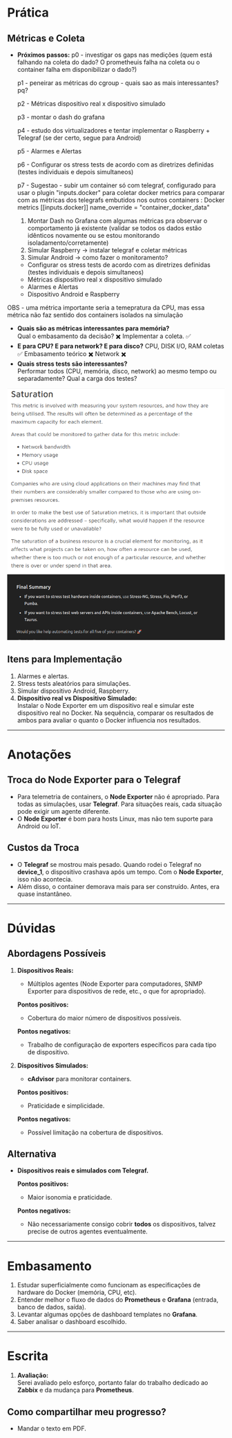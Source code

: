 # Prática

## Métricas e Coleta

- **Próximos passos:**
  p0 - investigar os gaps nas medições (quem está falhando na coleta do dado? O prometheuis falha na coleta ou o container falha em disponibilizar o dado?)

  p1 - peneirar as métricas do cgroup - quais sao as mais interessantes? pq?

  p2 - Métricas dispositivo real x dispositivo simulado

  p3 - montar o dash do grafana

  p4 - estudo dos virtualizadores e tentar implementar o Raspberry + Telegraf (se der certo, segue para Android)
  
  p5 - Alarmes e Alertas

  p6 - Configurar os stress tests de acordo com as diretrizes definidas (testes individuais e depois simultaneos)

  p7 - Sugestao - subir um container só com telegraf, configurado para usar o plugin "inputs.docker" para coletar docker metrics para comparar com as métricas dos telegrafs embutidos nos outros containers :
          Docker metrics
          [[inputs.docker]]
            name_override = "container_docker_data"

  1. Montar Dash no Grafana com algumas métricas pra observar o comportamento já existente (validar se todos os dados estão idênticos novamente ou se estou monitorando isoladamento/corretamente)
  2. Simular Raspberry -> instalar telegraf e coletar métricas
  3. Simular Android -> como fazer o monitoramento?




  - Configurar os stress tests de acordo com as diretrizes definidas (testes individuais e depois simultaneos)
  - Métricas dispositivo real x dispositivo simulado
  - Alarmes e Alertas
  - Dispositivo Android e Raspberry






OBS - uma métrica importante seria a temepratura da CPU, mas essa métrica não faz sentido dos containers isolados na simulação


- **Quais são as métricas interessantes para memória?**  
  Qual o embasamento da decisão? ✖️
  Implementar a coleta. ✅
- **E para CPU? E para network? E para disco?**
CPU, DISK I/O, RAM coletas ✅
Embasamento teórico ✖️
Network ✖️
- **Quais stress tests são interessantes?**  
  Performar todos (CPU, memória, disco, network) ao mesmo tempo ou separadamente? Qual a carga dos testes?

![sre_concepts](sre_concepts.png)
![testers-suggestions](stress_testers.png)

## Itens para Implementação

1. Alarmes e alertas.
2. Stress tests aleatórios para simulações.
3. Simular dispositivo Android, Raspberry.
4. **Dispositivo real vs Dispositivo Simulado:**  
   Instalar o Node Exporter em um dispositivo real e simular este dispositivo real no Docker. Na sequência, comparar os resultados de ambos para avaliar o quanto o Docker influencia nos resultados.

---

# Anotações

## Troca do Node Exporter para o Telegraf

- Para telemetria de containers, o **Node Exporter** não é apropriado. Para todas as simulações, usar **Telegraf**. Para situações reais, cada situação pode exigir um agente diferente.
- O **Node Exporter** é bom para hosts Linux, mas não tem suporte para Android ou IoT.

## Custos da Troca

- O **Telegraf** se mostrou mais pesado. Quando rodei o Telegraf no **device_1**, o dispositivo crashava após um tempo. Com o **Node Exporter**, isso não acontecia.
- Além disso, o container demorava mais para ser construído. Antes, era quase instantâneo.

---

# Dúvidas

## Abordagens Possíveis

1. **Dispositivos Reais:**

   - Múltiplos agentes (Node Exporter para computadores, SNMP Exporter para dispositivos de rede, etc., o que for apropriado).

   **Pontos positivos:**

   - Cobertura do maior número de dispositivos possíveis.

   **Pontos negativos:**

   - Trabalho de configuração de exporters específicos para cada tipo de dispositivo.

2. **Dispositivos Simulados:**

   - **cAdvisor** para monitorar containers.

   **Pontos positivos:**

   - Praticidade e simplicidade.

   **Pontos negativos:**

   - Possível limitação na cobertura de dispositivos.

## Alternativa

- **Dispositivos reais e simulados com Telegraf.**

  **Pontos positivos:**

  - Maior isonomia e praticidade.

  **Pontos negativos:**

  - Não necessariamente consigo cobrir **todos** os dispositivos, talvez precise de outros agentes eventualmente.

---

# Embasamento

1. Estudar superficialmente como funcionam as especificações de hardware do Docker (memória, CPU, etc).
2. Entender melhor o fluxo de dados do **Prometheus** e **Grafana** (entrada, banco de dados, saída).
3. Levantar algumas opções de dashboard templates no **Grafana**.
4. Saber analisar o dashboard escolhido.

---

# Escrita

1. **Avaliação:**  
   Serei avaliado pelo esforço, portanto falar do trabalho dedicado ao **Zabbix** e da mudança para **Prometheus**.

## Como compartilhar meu progresso?

- Mandar o texto em PDF.
